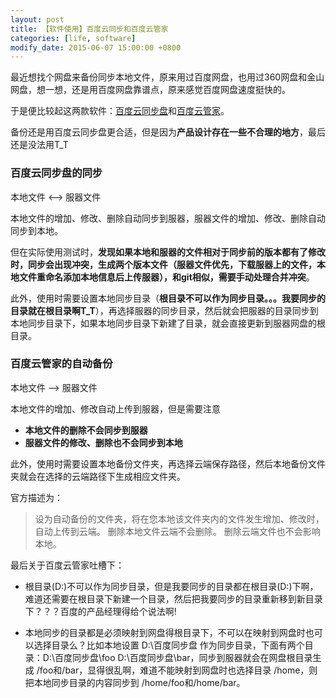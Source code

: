 ```yaml
---
layout: post
title: 【软件使用】百度云同步和百度云管家
categories: [life, software]
modify_date: 2015-06-07 15:00:00 +0800
---
```


最近想找个网盘来备份同步本地文件，原来用过百度网盘，也用过360网盘和金山网盘，想一想，还是用百度网盘靠谱点，原来感觉百度网盘速度挺快的。

于是便比较起这两款软件：[百度云同步盘](http://pan.baidu.com/download)和[百度云管家](http://pan.baidu.com/download)。

备份还是用百度云同步盘更合适，但是因为**产品设计存在一些不合理的地方**，最后还是没法用T_T

### 百度云同步盘的同步

本地文件 <——> 服器文件

本地文件的增加、修改、删除自动同步到服器，服器文件的增加、修改、删除自动同步到本地。

但在实际使用测试时，**发现如果本地和服器的文件相对于同步前的版本都有了修改时，同步会出现冲突，生成两个版本文件（服器文件优先，下载服器上的文件，本地文件重命名添加本地信息后上传服器），和git相似，需要手动处理合并冲突**。

此外，使用时需要设置本地同步目录（**根目录不可以作为同步目录。。。我要同步的目录就在根目录啊T_T**），再选择服器的同步目录，然后就会把服器的目录同步到本地同步目录下，如果本地同步目录下新建了目录，就会直接更新到服器网盘的根目录。


### 百度云管家的自动备份

本地文件 ——> 服器文件

本地文件的增加、修改自动上传到服器，但是需要注意

* **本地文件的删除不会同步到服器**
* **服器文件的修改、删除也不会同步到本地**

此外，使用时需要设置本地备份文件夹，再选择云端保存路径，然后本地备份文件夹就会在选择的云端路径下生成相应文件夹。

官方描述为：
> 设为自动备份的文件夹，将在您本地该文件夹内的文件发生增加、修改时，自动上传到云端。
删除本地文件云端不会删除。
删除云端文件也不会影响本地。

最后关于百度云管家吐槽下：

* 根目录(D:\)不可以作为同步目录，但是我要同步的目录都在根目录(D:\)下啊，难道还需要在根目录下新建一个目录，然后把我要同步的目录重新移到新目录下？？？百度的产品经理得给个说法啊!

* 本地同步的目录都是必须映射到网盘得根目录下，不可以在映射到网盘时也可以选择目录么？比如本地设置 D:\百度同步盘 作为同步目录，下面有两个目录：D:\百度同步盘\foo D:\百度同步盘\bar，同步到服器就会在网盘根目录生成 /foo和/bar，显得很乱啊，难道不能映射到网盘时也选择目录 /home，则把本地同步目录的内容同步到 /home/foo和/home/bar。